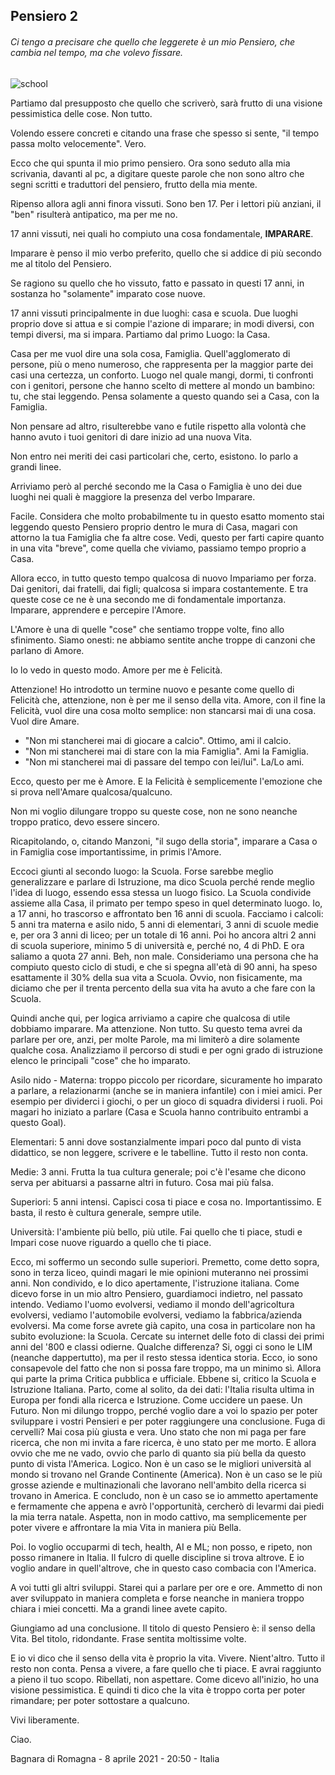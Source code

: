 ## Pensiero 2

###### Ci tengo a precisare che quello che leggerete è un mio Pensiero, che cambia nel tempo, ma che volevo fissare.

![school](https://raw.githubusercontent.com/giacomotampella/Thoughts/gh-pages/books.jpg "school")


Partiamo dal presupposto che quello che scriverò, sarà frutto di una visione pessimistica delle cose. Non tutto.

Volendo essere concreti e citando una frase che spesso si sente, "il tempo passa molto velocemente". Vero.

Ecco che qui spunta il mio primo pensiero. Ora sono seduto alla mia scrivania, davanti al pc, a digitare queste parole che non sono altro che segni scritti e traduttori del pensiero, frutto della mia mente.

Ripenso allora agli anni finora vissuti. Sono ben 17. Per i lettori più anziani, il "ben" risulterà antipatico, ma per me no.

17 anni vissuti, nei quali ho compiuto una cosa fondamentale, **IMPARARE**.

Imparare è penso il mio verbo preferito, quello che si addice di più secondo me al titolo del Pensiero.

Se ragiono su quello che ho vissuto, fatto e passato in questi 17 anni, in sostanza ho "solamente" imparato cose nuove.

17 anni vissuti principalmente in due luoghi: casa e scuola. Due luoghi proprio dove si attua e si compie l'azione di imparare; in modi diversi, con tempi diversi, ma si impara.
Partiamo dal primo Luogo: la Casa.

Casa per me vuol dire una sola cosa, Famiglia. Quell'agglomerato di persone, più o meno numeroso, che rappresenta per la maggior  parte dei casi una certezza, un conforto. Luogo nel quale mangi, dormi, ti confronti con i genitori, persone che hanno scelto  di mettere al mondo un bambino: tu, che stai leggendo. Pensa solamente a questo quando sei a Casa, con la Famiglia.

Non pensare ad altro, risulterebbe vano e futile rispetto alla volontà che hanno avuto i tuoi genitori di dare inizio ad una nuova Vita.

Non entro nei meriti dei casi particolari che, certo, esistono. Io parlo a grandi linee.

Arriviamo però al perché secondo me la Casa o Famiglia è uno dei due luoghi nei quali è maggiore la presenza del verbo Imparare.

Facile. Considera che molto probabilmente tu in questo esatto momento stai leggendo questo Pensiero proprio dentro le mura di Casa, magari con attorno la tua Famiglia che fa altre cose. Vedi, questo per farti capire quanto in una vita "breve", come quella che viviamo, passiamo tempo proprio a Casa. 

Allora ecco, in tutto questo tempo qualcosa di nuovo Impariamo per forza. Dai genitori, dai fratelli, dai figli; qualcosa si  impara costantemente. E tra queste cose ce ne è una secondo me di fondamentale importanza. Imparare, apprendere e percepire l'Amore.

L'Amore è una di quelle "cose" che sentiamo troppe volte, fino allo sfinimento. Siamo onesti: ne abbiamo sentite anche troppe di canzoni che parlano di Amore.

Io lo vedo in questo modo. Amore per me è Felicità.

Attenzione! Ho introdotto un termine nuovo e pesante come quello di Felicità che, attenzione, non è per me il senso della vita.
Amore, con il fine la Felicità, vuol dire una cosa molto semplice: non stancarsi mai di una cosa. Vuol dire Amare.

- "Non mi stancherei mai di giocare a calcio". Ottimo, ami il calcio.
- "Non mi stancherei mai di stare con la mia Famiglia". Ami la Famiglia.
- "Non mi stancherei mai di passare del tempo con lei/lui". La/Lo ami.

Ecco, questo per me è Amore. E la Felicità è semplicemente l'emozione che si prova nell'Amare qualcosa/qualcuno.

Non mi voglio dilungare troppo su queste cose, non ne sono neanche troppo pratico, devo essere sincero.

Ricapitolando, o, citando Manzoni, "il sugo della storia", imparare a Casa o in Famiglia cose importantissime, in primis l'Amore.


Eccoci giunti al secondo luogo: la Scuola. Forse sarebbe meglio generalizzare e parlare di Istruzione, ma dico Scuola perché rende meglio
l'idea di luogo, essendo essa stessa un luogo fisico.
La Scuola condivide assieme alla Casa, il primato per tempo speso in quel determinato luogo.
Io, a 17 anni, ho trascorso e affrontato ben 16 anni di scuola.
Facciamo i calcoli: 5 anni tra materna e asilo nido, 5 anni di elementari, 3 anni di scuole medie e, per ora 3 anni di liceo; per un totale
di 16 anni. Poi ho ancora altri 2 anni di scuola superiore, minimo 5 di università e, perché no, 4 di PhD. E ora saliamo a quota 27 anni.
Beh, non male. Consideriamo una persona che ha compiuto questo ciclo di studi, e che si spegna all'età di 90 anni, ha speso esattamente il 30%
della sua vita a Scuola. Ovvio, non fisicamente, ma diciamo che per il trenta percento della sua vita ha avuto a che fare con la Scuola.

Quindi anche qui, per logica arriviamo a capire che qualcosa di utile dobbiamo imparare. Ma attenzione. Non tutto.
Su questo tema avrei da parlare per ore, anzi, per molte Parole, ma mi limiterò a dire solamente qualche cosa.
Analizziamo il percorso di studi e per ogni grado di istruzione elenco le principali "cose" che ho imparato.

Asilo nido - Materna: troppo piccolo per ricordare, sicuramente ho imparato a parlare, a relazionarmi (anche se in maniera infantile) con i miei amici.
		                  Per esempio per dividerci i giochi, o per un gioco di squadra dividersi i ruoli.
		                  Poi magari ho iniziato a parlare (Casa e Scuola hanno contribuito entrambi a questo Goal).

Elementari: 5 anni dove sostanzialmente impari poco dal punto di vista didattico, se non leggere, scrivere e le tabelline. Tutto il resto non conta.

Medie: 3 anni. Frutta la tua cultura generale; poi c'è l'esame che dicono serva per abituarsi a passarne altri in futuro. Cosa mai più falsa.

Superiori: 5 anni intensi. Capisci cosa ti piace e cosa no. Importantissimo. E basta, il resto è cultura generale, sempre utile.

Università: l'ambiente più bello, più utile. Fai quello che ti piace, studi e Impari cose nuove riguardo a quello che ti piace.

Ecco, mi soffermo un secondo sulle superiori. Premetto, come detto sopra, sono in terza liceo, quindi magari le mie opinioni muteranno nei prossimi anni.
Non condivido, e lo dico apertamente, l'istruzione italiana. Come dicevo forse in un mio altro Pensiero, guardiamoci indietro, nel passato intendo.
Vediamo l'uomo evolversi, vediamo il mondo dell'agricoltura evolversi, vediamo l'automobile evolversi, vediamo la fabbrica/azienda evolversi.
Ma come forse avrete già capito, una cosa in particolare non ha subito evoluzione: la Scuola. Cercate su internet delle foto di classi dei primi anni del '800 e classi odierne. Qualche differenza? Si, oggi ci sono le LIM (neanche dappertutto), ma per il resto stessa identica storia.
Ecco, io sono consapevole del fatto che non si possa fare troppo, ma un minimo sì.
Allora qui parte la prima Critica pubblica e ufficiale. Ebbene si, critico la Scuola e Istruzione Italiana.
Parto, come al solito, da dei dati: l'Italia risulta ultima in Europa per fondi alla ricerca e Istruzione. Come uccidere un paese. Un Futuro.
Non mi dilungo troppo, perché voglio dare a voi lo spazio per poter sviluppare i vostri Pensieri e per poter raggiungere una conclusione.
Fuga di cervelli? Mai cosa più giusta e vera. Uno stato che non mi paga per fare ricerca, che non mi invita a fare ricerca, è uno stato per me morto.
E allora ovvio che me ne vado, ovvio che parlo di quanto sia più bella da questo punto di vista l'America. 
Logico.
Non è un caso se le migliori università al mondo si trovano nel Grande Continente (America). Non è un caso se le più grosse aziende e multinazionali che lavorano nell'ambito della ricerca si trovano in America. 
E concludo, non è un caso se io ammetto apertamente e fermamente che appena e avrò l'opportunità, cercherò di levarmi dai piedi la mia terra natale. Aspetta, non in modo cattivo, ma semplicemente per poter  vivere e affrontare la mia Vita in maniera più Bella.

Poi. Io voglio occuparmi di tech, health, AI e ML; non posso, e ripeto, non posso rimanere in Italia. Il fulcro di quelle discipline si trova altrove.
E io voglio andare in quell'altrove, che in questo caso combacia con l'America.

A voi tutti gli altri sviluppi. Starei qui a parlare per ore e ore. Ammetto di non aver sviluppato in maniera completa e forse neanche in maniera troppo chiara i miei concetti. Ma a grandi linee avete capito.


Giungiamo ad una conclusione.
Il titolo di questo Pensiero è: il senso della Vita.
Bel titolo, ridondante. Frase sentita moltissime volte.

E io vi dico che il senso della vita è proprio la vita. Vivere. Nient'altro.
Tutto il resto non conta. 
Pensa a vivere, a fare quello che ti piace. E avrai raggiunto a pieno il tuo scopo.
Ribellati, non aspettare. Come dicevo all'inizio, ho una visione pessimistica. E quindi ti dico che la vita è troppo corta per poter rimandare; per poter sottostare a qualcuno. 

Vivi liberamente.


Ciao. 

Bagnara di Romagna - 8 aprile 2021 - 20:50 - Italia
